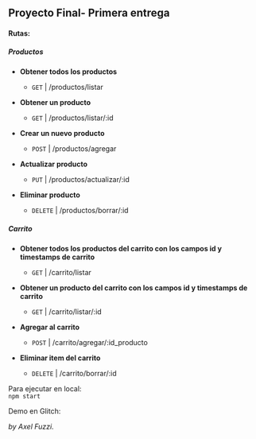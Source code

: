 ## Proyecto Final- Primera entrega
 


#### Rutas: 

 ##### Productos

 * **Obtener todos los productos**
    * `GET` | /productos/listar
  
 * **Obtener un producto**
    * `GET` |  /productos/listar/:id 
 
 * **Crear un nuevo producto**
    * `POST` |  /productos/agregar
 
 * **Actualizar  producto**
    * `PUT` |  /productos/actualizar/:id
 
 * **Eliminar producto**
    * `DELETE` |  /productos/borrar/:id
 
 ##### Carrito

* **Obtener todos los productos del carrito con los campos id y timestamps de carrito**
    * `GET` | /carrito/listar
  
 * **Obtener un producto del carrito con los campos id y timestamps de carrito**
    * `GET` |  /carrito/listar/:id 
 
 * **Agregar al carrito**
    * `POST` |  /carrito/agregar/:id_producto
 
 * **Eliminar item del carrito**
    * `DELETE` |  /carrito/borrar/:id

Para ejecutar en local:   
`npm start`

Demo en Glitch: 

 


*by Axel Fuzzi.*

